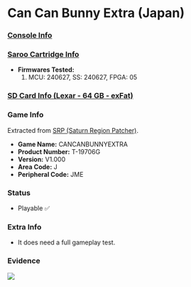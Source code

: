 # Can Can Bunny Extra (Japan)

### [Console Info](../../../../../Info/Consoles/VA13/README.md)

### [Saroo Cartridge Info](../../../../../Info/Cartridges/RetroGameParadiseStore/1.32F/README.md)

- <b>Firmwares Tested:</b>
  1. MCU: 240627, SS: 240627, FPGA: 05

### [SD Card Info (Lexar - 64 GB - exFat)](../../../../../Info/SdCards/Lexar/64GB/exfat/README.md)

### Game Info

Extracted from [SRP (Saturn Region Patcher)](https://segaxtreme.net/resources/saturn-region-patcher.81/download).

- <b>Game Name:</b> CANCANBUNNYEXTRA
- <b>Product Number:</b> T-19706G
- <b>Version:</b> V1.000
- <b>Area Code:</b> J
- <b>Peripheral Code:</b> JME

### Status

- Playable :white_check_mark:

### Extra Info

- It does need a full gameplay test.

### Evidence

[![](https://img.youtube.com/vi/M8TroBPKo7w/0.jpg)](https://www.youtube.com/watch?v=M8TroBPKo7w)
